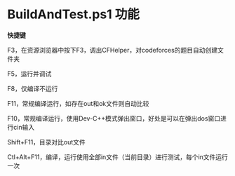 # BuildAndTest.ps1 功能

**快捷键**

F3，在资源浏览器中按下F3，调出CFHelper，对codeforces的题目自动创建文件夹

F5，运行并调试

F8，仅编译不运行

F11，常规编译运行，如存在out和ok文件则自动比较

F10，常规编译运行，使用Dev-C++模式弹出窗口，好处是可以在弹出dos窗口进行cin输入

Shift+F11，目录对比out文件

Ctl+Alt+F11，编译，运行使用全部in文件（当前目录）进行测试，每个in文件运行一次